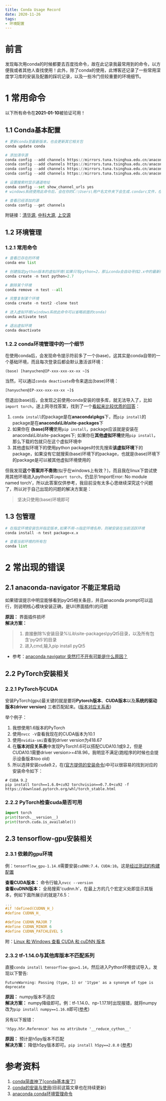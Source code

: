 ```yaml
---
title: Conda Usage Record
date: 2020-11-26
tags:
- 环境配置
---
```

# 前言
发现每次用conda的时候都要去百度找命令，故在此记录我最常用到的命令，以方便我或者其他人查找使用！此外，除了conda的使用，此博客还记录了一些常用深度学习库的安装及配置的踩坑记录，以及一些冷门但较重要的环境细节。

# 1 常用命令
以下所有命令在**2021-01-10**被验证可用！

## 1.1 Conda基本配置
```python
# 更新conda至最新版本，也会更新其它相关包
conda update conda

# 添加清华源
conda config --add channels https://mirrors.tuna.tsinghua.edu.cn/anaconda/pkgs/free/
conda config --add channels https://mirrors.tuna.tsinghua.edu.cn/anaconda/pkgs/main/
conda config --add channels https://mirrors.tuna.tsinghua.edu.cn/anaconda/cloud/conda-forge/
conda config --add channels https://mirrors.tuna.tsinghua.edu.cn/anaconda/cloud/bioconda/

# 设置搜索时显示通道地址
conda config --set show_channel_urls yes
# windows系统使用此命令后，会在你的C:\Users\用户名文件夹下会生成.condarc文件，在此文件里可以直接编辑(添加、删除)各种源

# 查看已经添加的源
conda config --get channels
```

附链接：[清华源](https://mirrors.tuna.tsinghua.edu.cn/), [中科大源](https://mirrors.ustc.edu.cn/), [上交源](https://mirrors.sjtug.sjtu.edu.cn/#/)

## 1.2 环境管理
### 1.2.1 常用命令
```python
# 查看已存在的环境
conda env list

# 创建指定python版本的虚拟环境(如果只写python=2，那么conda会自动寻找2.x中的最新版本)
conda create -n test python=2.7

# 删除某个环境
conda remove -n test --all

# 完整复制某个环境
conda create -n test2 -clone test

# 进入虚拟环境(windows系统此命令可以省略前面的conda)
conda activate test

# 退出虚拟环境
conda deactivate
```

### 1.2.2 conda环境管理中的一个细节
在使用conda后，会发现命令提示符前多了一个(base)，这其实是conda自带的一个基础环境，而且每次登录后都会默认激活该环境：
```
(base) [hanyuchen@IP-xxx-xxx-xx-xx ~]$
``` 
当然，可以通过```conda deactivate```命令来退出(base)环境：
```
[hanyuchen@IP-xxx-xxx-xx-xx ~]$
```
但退出(base)后，会发现之前使用conda安装的很多库，就无法导入了，比如```import torch```，遂上网寻找答案，找到了一个[看起来比较优质的回答](https://segmentfault.com/q/1010000016958462)：

1. ```conda install```的package是在**anaconda\pkgs**下，而```pip install```的package是在**anaconda\Lib\site-packages**下
2. 如果你在 **(base)环境**使用```pip install```，package应该就是安装在anaconda\Lib\site-packages下; 如果你在**其他虚拟环境**使用``pip install``，那么下载的包就只在这个虚拟环境中
3. 其他虚拟环境下的使用python packages时优先搜索**该虚拟环境**下的package，如果没有它就搜索(base)环境下的package，也就是(base)环境下的package是可以被其他虚拟环境使用的

但我发现**这个答案并不奏效**(似乎在windows上有效？)，而且我在linux下尝试使用其他环境进入python并```import torch```，仍显示‘ImportError: No module named torch’，所以此答案仅供参考，我目前没有太多心思继续深究这个问题了，所以对于自己出现的问题的解决方案是：

> 坚决只使用(base)环境即可

## 1.3 包管理
```python
# 在指定环境安装包并指定版本,如果不用-n指定环境名称，则被安装在当前活跃环境
conda install -n test package=x.x

# 查看当前环境的所有包
conda list
```

# 2 常出现的错误
## 2.1 anaconda-navigator 不能正常启动
如果错误提示中明显能够看到pyQt5相关条目，并且anaconda prompt可以运行，则说明核心模块安装正确，是UI(界面插件)的问题

**原因：** 界面插件损坏  
**解决方案：**  
>1. 直接删除%安装目录%\Lib\site-packages\pyQt5目录，以及所有包含‘pyQt5’的目录
>2. 进入cmd,输入pip install pyQt5

* 参考：[anaconda navigator 突然打不开有可能是什么原因？](https://www.zhihu.com/question/52136894)

## 2.2 PyTorch安装相关
### 2.2.1 PyTorch与CUDA
安装PyTorch(gpu)最关键的就是要将**Pytorch版本**、**CUDA版本**以及**系统的驱动版本(driver version)** 三者匹配起来。([版本对应关系表](https://blog.csdn.net/weixin_42069606/article/details/105198845))

举个例子：
1. 我想使用1.6版本的PyTorch
2. 使用```nvcc -V```查看我现在的CUDA版本为10.1
3. 使用```nvidia-smi```查看到driver version为418.67
4. 在**版本对应关系表**中发现PyTorch1.6可以搭配CUDA10.1或9.2，但是CUDA10.1需要driver version>=418.96，我明显不满足(跑程序的时候也会提示设备版本too old)
5. 所以选择安装cuda9.2，在([官方提供的安装命令](https://pytorch.org/get-started/previous-versions/))中可以很容易的找到对应的安装命令如下：  
```
# CUDA 9.2
pip install torch==1.6.0+cu92 torchvision==0.7.0+cu92 -f https://download.pytorch.org/whl/torch_stable.html
```

### 2.2.2 PyTorch检查cuda是否可用
```python
import torch
print(torch.__version__)
print(torch.cuda.is_available())
```

## 2.3 tensorflow-gpu安装相关
### 2.3.1 依赖的gpu环境
例：```tensorflow_gpu-1.14.0```需要安装```cuDNN:7.4，CUDA:10```。这是[经过测试的构建配置](https://tensorflow.google.cn/install/source_windows)

**查看CUDA版本：** 命令行输入```nvcc --version```  
**查看cuDNN版本：** 全局搜索'cudnn.h'，在最上方的几个宏定义处即显示其版本，例如下面所展示的就是7.6.5：  
```c
...
#if !defined(CUDNN_H_)
#define CUDNN_H_

#define CUDNN_MAJOR 7
#define CUDNN_MINOR 6
#define CUDNN_PATCHLEVEL 5
```
附：[Linux 和 Windows 查看 CUDA 和 cuDNN 版本](https://www.cnblogs.com/wuliytTaotao/p/11453265.html)

### 2.3.2 tf-1.14.0与其他库版本不匹配系列
直接```conda install tensorflow-gpu=1.14```，然后进入Python环境尝试导入，发现以下警告:
```
FutureWarning: Passing (type, 1) or '1type' as a synonym of type is deprecate
```

**原因：** numpy版本不适应  
**解决方案：** numpy降级即可。例：tf-1.14.0、np-1.17.1时出现报错，就将numpy改为```pip install numpy==1.16.0```即可([参考](https://blog.csdn.net/BigDream123/article/details/99467316))

另有以下报错：
```
'h5py.h5r.Reference' has no attribute '__reduce_cython__' 
```

**原因：** 预计是h5py版本不匹配  
**解决方案：** 降低h5py版本即可。```pip install h5py==2.8.0``` ([参考](https://github.com/h5py/h5py/issues/1151))

# 参考资料
1. [conda简直神了[conda基本废了]](https://www.jianshu.com/p/47a536e6ee20)
2. [conda的安装与使用](https://www.jianshu.com/p/edaa744ea47d)(目前这篇文章也在持续更新)
3. [anaconda conda环境管理命令](https://blog.csdn.net/yimingsilence/article/details/79388205)